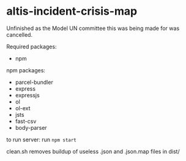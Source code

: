 # altis-incident-crisis-map

Unfinished as the Model UN committee this was being made for was cancelled.


Required packages:
- npm

npm packages:
- parcel-bundler
- express
- expressjs
- ol
- ol-ext
- jsts
- fast-csv
- body-parser


to run server:
run `npm start`

clean.sh removes buildup of useless .json and .json.map files in dist/
